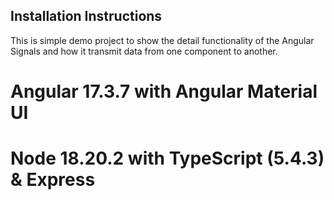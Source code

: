 ## Installation Instructions

This is simple demo project to show the detail functionality of the Angular Signals and how it transmit data from one component to another. 

# Angular 17.3.7 with Angular Material UI 

# Node 18.20.2 with TypeScript (5.4.3) & Express

